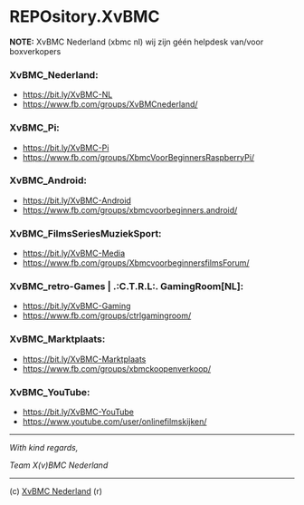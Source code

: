 # REPOsitory.XvBMC
 
**NOTE:** XvBMC Nederland (xbmc nl) wij zijn géén helpdesk van/voor boxverkopers
 
  
   
### XvBMC_Nederland: 
* https://bit.ly/XvBMC-NL 
* https://www.fb.com/groups/XvBMCnederland/ 
 
### XvBMC_Pi: 
* https://bit.ly/XvBMC-Pi 
* https://www.fb.com/groups/XbmcVoorBeginnersRaspberryPi/ 
 
### XvBMC_Android: 
* https://bit.ly/XvBMC-Android 
* https://www.fb.com/groups/xbmcvoorbeginners.android/ 
 
### XvBMC_FilmsSeriesMuziekSport: 
* https://bit.ly/XvBMC-Media 
* https://www.fb.com/groups/XbmcvoorbeginnersfilmsForum/ 
 
### XvBMC_retro-Games | .:C.T.R.L:. GamingRoom[NL]: 
* https://bit.ly/XvBMC-Gaming 
* https://www.fb.com/groups/ctrlgamingroom/ 
 
### XvBMC_Marktplaats: 
* https://bit.ly/XvBMC-Marktplaats 
* https://www.fb.com/groups/xbmckoopenverkoop/ 
 
### XvBMC_YouTube: 
* https://bit.ly/XvBMC-YouTube 
* https://www.youtube.com/user/onlinefilmskijken/ 
  
----------
  
*With kind regards,*
 
*Team X(v)BMC Nederland*
  
----------
  
(c) [XvBMC Nederland](https://bit.ly/XvBMC-NL) (r)
